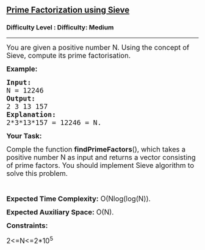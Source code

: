 <h2><a href="https://www.geeksforgeeks.org/problems/prime-factorization-using-sieve/1">Prime Factorization using Sieve</a></h2><h3>Difficulty Level : Difficulty: Medium</h3><hr><div class="problems_problem_content__Xm_eO"><p dir="ltr"><span style="font-size: 18px;">You are given a positive number N. Using the concept of Sieve, compute its prime factorisation.</span></p>
<p dir="ltr"><strong><span style="font-size: 18px;">Example:</span></strong></p>
<pre><strong><span style="font-size: 18px;">Input: </span></strong>
<span style="font-size: 18px;">N = 12246</span>
<strong><span style="font-size: 18px;">Output: </span></strong>
<span style="font-size: 18px;">2 3 13 157</span>
<strong><span style="font-size: 18px;">Explanation: </span></strong>
<span style="font-size: 18px;">2*3*13*157 = 12246 = N.
</span></pre>
<p dir="ltr"><strong><span style="font-size: 18px;">Your Task:</span></strong></p>
<p dir="ltr"><span style="font-size: 18px;">Comple the function <strong>findPrimeFactors</strong>(), which takes a positive number N as input and returns a vector consisting of prime factors. You should implement Sieve algorithm to solve this problem.</span></p>
<p>&nbsp;</p>
<p dir="ltr"><span style="font-size: 18px;"><strong>Expected Time Complexity:</strong> O(Nlog(log(N)).</span></p>
<p dir="ltr"><span style="font-size: 18px;"><strong>Expected Auxiliary Space:</strong> O(N).</span></p>
<p dir="ltr"><strong><span style="font-size: 18px;">Constraints:</span></strong></p>
<p dir="ltr"><span style="font-size: 18px;">2&lt;=N&lt;=2*10<sup>5</sup></span></p>
<p>&nbsp;</p></div>